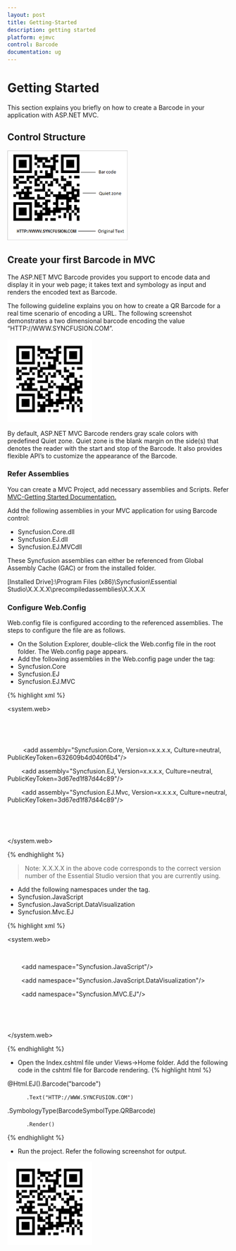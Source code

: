```yaml
---
layout: post
title: Getting-Started
description: getting started
platform: ejmvc
control: Barcode
documentation: ug
---
```


# Getting Started

This section explains you briefly on how to create a Barcode in your application with ASP.NET MVC.

## Control Structure

![Description: C:/Users/labuser/Desktop/barcode.png](Getting-Started_images/Getting-Started_img1.png)


## Create your first Barcode in MVC

The ASP.NET MVC Barcode provides you support to encode data and display it in your web page; it takes text and symbology as input and renders the encoded text as Barcode.

The following guideline explains you on how to create a QR Barcode for a real time scenario of encoding a URL. The following screenshot demonstrates a two dimensional barcode encoding the value “HTTP://WWW.SYNCFUSION.COM”.



![](Getting-Started_images/Getting-Started_img2.png)



By default, ASP.NET MVC Barcode renders gray scale colors with predefined Quiet zone. Quiet zone is the blank margin on the side(s) that denotes the reader with the start and stop of the Barcode. It also provides flexible API’s to customize the appearance of the Barcode. 

### Refer Assemblies

You can create a MVC Project, add necessary assemblies and Scripts. Refer [MVC-Getting Started Documentation.](http://help.syncfusion.com/ug/js/Documents/gettingstartedwithmv.htm)

Add the following assemblies in your MVC application for using Barcode control:

* Syncfusion.Core.dll
* Syncfusion.EJ.dll
* Syncfusion.EJ.MVCdll

These Syncfusion assemblies can either be referenced from Global Assembly Cache (GAC) or from the installed folder.

[Installed Drive]:\Program Files (x86)\Syncfusion\Essential Studio\X.X.X.X\precompiledassemblies\X.X.X.X

### Configure Web.Config

Web.config file is configured according to the referenced assemblies. The steps to configure the file are as follows.

* On the Solution Explorer, double-click the Web.config file in the root folder. The Web.config page appears.
* Add the following assemblies in the Web.config page under the <compilation> tag:
* Syncfusion.Core
* Syncfusion.EJ
* Syncfusion.EJ.MVC



{% highlight xml %}

<system.web>

    <compilation>

      <assemblies>

         <add assembly="Syncfusion.Core, Version=x.x.x.x, Culture=neutral, PublicKeyToken=632609b4d040f6b4"/>

        <add assembly="Syncfusion.EJ, Version=x.x.x.x, Culture=neutral, PublicKeyToken=3d67ed1f87d44c89"/>

        <add assembly="Syncfusion.EJ.Mvc, Version=x.x.x.x, Culture=neutral, PublicKeyToken=3d67ed1f87d44c89"/>

      </assemblies>

    </compilation>

</system.web>


{% endhighlight %}




> Note: X.X.X.X in the above code corresponds to the correct version number of the Essential Studio version that you are currently using.



* Add the following namespaces under the <namespaces> tag.
* Syncfusion.JavaScript
* Syncfusion.JavaScript.DataVisualization
* Syncfusion.Mvc.EJ





{% highlight xml %}

<system.web>

<pages>

      <namespaces>

        <add namespace="Syncfusion.JavaScript"/>

        <add namespace="Syncfusion.JavaScript.DataVisualization"/>

        <add namespace="Syncfusion.MVC.EJ"/>

      </namespaces>

   </pages>

</system.web>



{% endhighlight %}



* Open the Index.cshtml file under Views->Home folder. Add the following code in the cshtml file for Barcode rendering.
{% highlight html %}


<div>

<div>

@Html.EJ().Barcode("barcode")

          .Text("HTTP://WWW.SYNCFUSION.COM")

.SymbologyType(BarcodeSymbolType.QRBarcode)

          .Render()

</div>

</div>

{% endhighlight %}



* Run the project. Refer the following screenshot for output.



![](Getting-Started_images/Getting-Started_img4.png)


